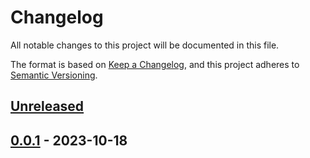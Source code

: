 # Changelog

All notable changes to this project will be documented in this file.

The format is based on [Keep a Changelog](https://keepachangelog.com/en/1.0.0/),
and this project adheres to [Semantic Versioning](https://semver.org/spec/v2.0.0.html).



## [Unreleased]

## [0.0.1] - 2023-10-18


[Unreleased]: https://github.com/giantswarm/pr-comment-filter/compare/v0.0.1...HEAD
[0.0.1]: https://github.com/giantswarm/pr-comment-filter/releases/tag/v0.0.1
